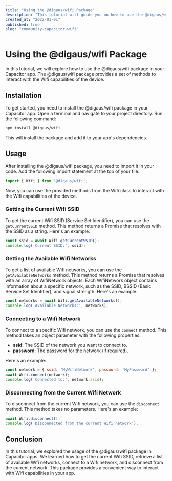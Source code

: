 ```yaml
---
title: "Using the @digaus/wifi Package"
description: "This tutorial will guide you on how to use the @digaus/wifi package in your Capacitor app."
created_at: "2022-01-01"
published: true
slug: "community-capacitor-wifi"
---
```


# Using the @digaus/wifi Package

In this tutorial, we will explore how to use the @digaus/wifi package in your Capacitor app. The @digaus/wifi package provides a set of methods to interact with the Wifi capabilities of the device.

## Installation

To get started, you need to install the @digaus/wifi package in your Capacitor app. Open a terminal and navigate to your project directory. Run the following command:

```
npm install @digaus/wifi
```

This will install the package and add it to your app's dependencies.

## Usage

After installing the @digaus/wifi package, you need to import it in your code. Add the following import statement at the top of your file:

```javascript
import { Wifi } from '@digaus/wifi';
```

Now, you can use the provided methods from the Wifi class to interact with the Wifi capabilities of the device.

### Getting the Current Wifi SSID

To get the current Wifi SSID (Service Set Identifier), you can use the `getCurrentSSID` method. This method returns a Promise that resolves with the SSID as a string. Here's an example:

```javascript
const ssid = await Wifi.getCurrentSSID();
console.log('Current SSID:', ssid);
```

### Getting the Available Wifi Networks

To get a list of available Wifi networks, you can use the `getAvailableNetworks` method. This method returns a Promise that resolves with an array of WifiNetwork objects. Each WifiNetwork object contains information about a specific network, such as the SSID, BSSID (Basic Service Set Identifier), and signal strength. Here's an example:

```javascript
const networks = await Wifi.getAvailableNetworks();
console.log('Available Networks:', networks);
```

### Connecting to a Wifi Network

To connect to a specific Wifi network, you can use the `connect` method. This method takes an object parameter with the following properties:

- **ssid**: The SSID of the network you want to connect to.
- **password**: The password for the network (if required).

Here's an example:

```javascript
const network = { ssid: 'MyWifiNetwork', password: 'MyPassword' };
await Wifi.connect(network);
console.log('Connected to:', network.ssid);
```

### Disconnecting from the Current Wifi Network

To disconnect from the current Wifi network, you can use the `disconnect` method. This method takes no parameters. Here's an example:

```javascript
await Wifi.disconnect();
console.log('Disconnected from the current Wifi network');
```

## Conclusion

In this tutorial, we explored the usage of the @digaus/wifi package in Capacitor apps. We learned how to get the current Wifi SSID, retrieve a list of available Wifi networks, connect to a Wifi network, and disconnect from the current network. This package provides a convenient way to interact with Wifi capabilities in your app.
